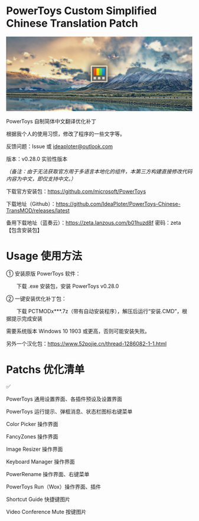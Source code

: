 # PowerToys Custom Simplified Chinese Translation Patch

<img src="./PCTMODx.topic.png"/>

PowerToys 自制简体中文翻译优化补丁

根据我个人的使用习惯，修改了程序的一些文字等。

反馈问题：Issue 或 ideaploter@outlook.com

版本：v0.28.0 实验性版本

_（备注：由于无法获取官方用于多语言本地化的组件，本第三方构建直接修改代码内容为中文，即仅支持中文。）_

下载官方安装包：https://github.com/microsoft/PowerToys

下载地址（Github）：https://github.com/IdeaPloter/PowerToys-Chinese-TransMOD/releases/latest

备用下载地址（蓝奏云）：https://zeta.lanzous.com/b01huzd8f 密码：zeta 【包含安装包】

# Usage 使用方法

① 安装原版 PowerToys 软件：

　　下载 .exe 安装包，安装 PowerToys v0.28.0

② 一键安装优化补丁包：

　　下载 PCTMODx***.7z（带有自动安装程序），解压后运行“安装.CMD”，根据提示完成安装

需要系统版本 Windows 10 1903 或更高，否则可能安装失败。

另外一个汉化包：https://www.52pojie.cn/thread-1286082-1-1.html

# Patchs 优化清单

✅

PowerToys 通用设置界面、各插件预设及设置界面

PowerToys 运行提示、弹框消息、状态栏图标右键菜单

Color Picker 操作界面

FancyZones 操作界面

Image Resizer 操作界面

Keyboard Manager 操作界面

PowerRename 操作界面、右键菜单

PowerToys Run（Wox）操作界面、插件

Shortcut Guide 快捷键图片

Video Conference Mute 按键图片
